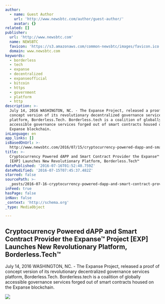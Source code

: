 ```yaml
---
author:
  - name: Guest Author
    url: 'http://www.newsbtc.com/author/guest-author/'
    avatar: {}
related: []
publisher:
  url: 'http://www.newsbtc.com'
  name: NEWSBTC
  favicon: 'https://s3.amazonaws.com/common-newsbtc/images/favicon.ico'
  domain: www.newsbtc.com
keywords:
  - borderless
  - tech
  - expanse
  - decentralized
  - expanseofficial
  - bitcoin
  - https
  - government
  - platform
  - http
description: >-
  July 14, 2016 WASHINGTON, NC. - The Expanse Project, released a proof of
  concept version of its revolutionary decentralized governance services
  platform, Borderless.Tech. Borderless.tech is a coalition of globally
  accessible governance services forged out of smart contracts housed on the
  Expanse blockchain.
inLanguage: en
app_links: []
isBasedOnUrl: >-
  http://www.newsbtc.com/2016/07/15/cryptocurrency-powered-dapp-and-smart-contract-provider-the-expanse-project-exp-launches-new-revolutionary-platform/
title: >-
  Cryptocurrency Powered dAPP and Smart Contract Provider the Expanse™ Project
  [EXP] Launches New Revolutionary Platform, Borderless.Tech™
datePublished: '2016-07-16T01:52:40.759Z'
dateModified: '2016-07-15T07:45:37.482Z'
starred: false
sourcePath: >-
  _posts/2016-07-16-cryptocurrency-powered-dapp-and-smart-contract-provider-the.md
inFeed: true
hasPage: false
inNav: false
_context: 'http://schema.org'
_type: MediaObject

---
```

<article style=""><h1>Cryptocurrency Powered dAPP and Smart Contract Provider the Expanse™ Project [EXP] Launches New Revolutionary Platform, Borderless.Tech™</h1><p>July 14, 2016 WASHINGTON, NC. - The Expanse Project, released a proof of concept version of its revolutionary decentralized governance services platform, Borderless.Tech. Borderless.tech is a coalition of globally accessible governance services forged out of smart contracts housed on the Expanse blockchain.</p><img src="http://s3.amazonaws.com/main-newsbtc-images/2016/07/15082910/expanse_world-1080x675.jpg" /></article>